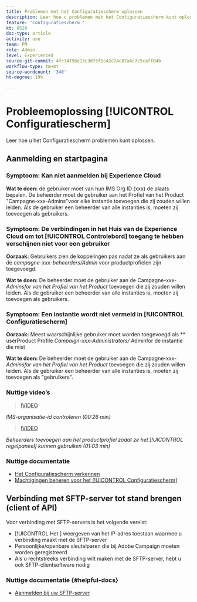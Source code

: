 ```yaml
---
title: Problemen met het Configuratiescherm oplossen
description: Leer hoe u problemen met het Configuratiescherm kunt oplossen
feature: 'Configuratiescherm '
kt: 8520
doc-type: article
activity: use
team: PM
role: Admin
level: Experienced
source-git-commit: 4fc34f56e13c3df5f1c42c24c87a6c7c5caff04b
workflow-type: tm+mt
source-wordcount: '340'
ht-degree: 19%

---
```


# Probleemoplossing [!UICONTROL Configuratiescherm]

Leer hoe u het Configuratiescherm problemen kunt oplossen.

## Aanmelding en startpagina

### Symptoom: Kan niet aanmelden bij Experience Cloud

**Wat te doen:**
de gebruiker moet van hun IMS Org ID (xxx) de plaats bepalen. De beheerder moet de gebruiker aan het Profiel van het Product &quot;Campagne-xxx-Admins&quot;voor elke instantie toevoegen die zij zouden willen leiden. Als de gebruiker een beheerder van alle instanties is, moeten zij toevoegen als gebruikers.

### Symptoom: De verbindingen in het Huis van de Experience Cloud om tot [!UICONTROL Controlebord] toegang te hebben verschijnen niet voor een gebruiker

**Oorzaak:**
Gebruikers zien de koppelingen pas nadat ze als gebruikers aan de  _campagne-xxx-beheerders/Admin_ voor productprofielen zijn toegevoegd.

**Wat te doen:**
De beheerder moet de gebruiker aan de Campagne-xxx- _Adminsfor van het Profiel van het Product_  toevoegen die zij zouden willen leiden. Als de gebruiker een beheerder van alle instanties is, moeten zij toevoegen als gebruikers.

### Symptoom: Een instantie wordt niet vermeld in [!UICONTROL Configuratiescherm]

**Oorzaak:**
Meest waarschijnlijke gebruiker moet worden toegevoegd als  ** userProduct Profile  _Campaign-xxx-Administrators/_ Adminfor de instantie die mist

**Wat te doen:**
De beheerder moet de gebruiker aan de Campagne-xxx- _Adminsfor van het Profiel van het Product_  toevoegen die zij zouden willen leiden. Als de gebruiker een beheerder van alle instanties is, moeten zij toevoegen als &quot;gebruikers&quot;.

### Nuttige video’s

>[!VIDEO](https://video.tv.adobe.com/v/27183?quality=12)

*IMS-organisatie-id controleren (00:26 min)*

>[!VIDEO](https://video.tv.adobe.com/v/27147?quality=12)

*Beheerders toevoegen aan het productprofiel zodat ze het  [!UICONTROL regelpaneel]  kunnen gebruiken (01:03 min)*

### Nuttige documentatie

* [Het Configuratiescherm verkennen](https://experienceleague.adobe.com/docs/control-panel/using/control-panel-home.html?lang=nl)
* [Machtigingen beheren voor het  [!UICONTROL Configuratiescherm]](https://experienceleague.adobe.com/docs/control-panel/using/control-panel-home.html?lang=en)

## Verbinding met SFTP-server tot stand brengen (client of API)

Voor verbinding met SFTP-servers is het volgende vereist:

* [!UICONTROL Het ] weergeven van het IP-adres toestaan waarmee u verbinding maakt met de SFTP-server
* Persoonlijke/openbare sleutelparen die bij Adobe Campaign moeten worden geregistreerd
* Als u rechtstreeks verbinding wilt maken met de SFTP-server, hebt u ook SFTP-clientsoftware nodig

### Nuttige documentatie {#helpful-docs}

* [Aanmelden bij uw SFTP-server](https://experienceleague.adobe.com/docs/control-panel/using/control-panel-home.html?lang=en)

